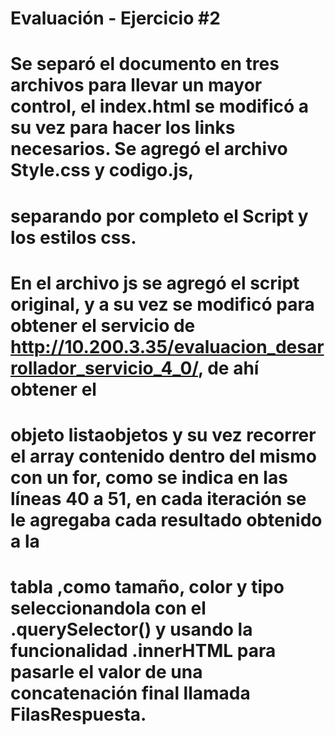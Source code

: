 # Evaluación - Ejercicio #2   
# Se separó el documento en tres archivos para llevar un mayor control, el index.html se modificó a su vez para hacer los links necesarios. Se agregó el archivo Style.css y codigo.js,
# separando por completo el Script y los estilos css.
#
# En el archivo js se agregó el script original, y a su vez se modificó para obtener el servicio de http://10.200.3.35/evaluacion_desarrollador_servicio_4_0/, de ahí obtener el
# objeto listaobjetos y su vez recorrer el array contenido dentro del mismo con un for, como se indica en las líneas 40 a 51, en cada iteración se le agregaba cada resultado obtenido a la
# tabla ,como tamaño, color y tipo seleccionandola con el .querySelector() y usando la funcionalidad .innerHTML para pasarle el valor de una concatenación final llamada FilasRespuesta.
